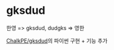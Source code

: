 # gksdud

한영 => gksdud, dudgks => 영한

[ChalkPE/gksdud](https://github.com/ChalkPE/gksdud)의 파이썬 구현 + 기능 추가
